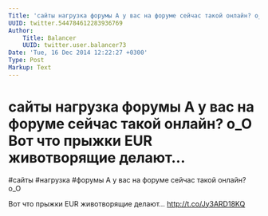 ```yaml
---
Title: 'сайты нагрузка форумы А у вас на форуме сейчас такой онлайн? o_O  Вот что прыжки EUR животворящие делают...'
UUID: twitter.544784612283936769
Author:
    Title: Balancer
    UUID: twitter.user.balancer73
Date: 'Tue, 16 Dec 2014 12:22:27 +0300'
Type: Post
Markup: Text
---
```


# сайты нагрузка форумы А у вас на форуме сейчас такой онлайн? o_O  Вот что прыжки EUR животворящие делают...

#сайты #нагрузка #форумы А у вас на форуме сейчас такой
онлайн? o_O

Вот что прыжки EUR животворящие делают...
 http://t.co/Jy3ARD18KQ